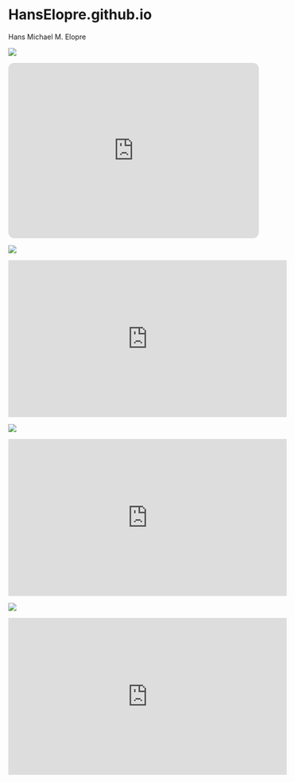 # HansElopre.github.io
Hans Michael M. Elopre

![](https://genshin.honeyhunterworld.com/img/sucrose_043_gacha_splash.webp)

<iframe style="border-radius:12px" src="https://open.spotify.com/embed/playlist/29aTwimS2uTsPewZRyp5Hf?utm_source=generator" width="100%" height="352" frameBorder="0" allowfullscreen="" allow="autoplay; clipboard-write; encrypted-media; fullscreen; picture-in-picture" loading="lazy"></iframe>

![](https://i.pinimg.com/564x/31/bd/80/31bd80eac6f205fec58cb2c88c382226.jpg)

<iframe width="560" height="315" src="https://www.youtube.com/embed/TdrL3QxjyVw" title="YouTube video player" frameborder="0" allow="accelerometer; autoplay; clipboard-write; encrypted-media; gyroscope; picture-in-picture; web-share" allowfullscreen></iframe>

![](https://i.pinimg.com/564x/68/77/26/68772645403e74a523390a868a8e7125.jpg)

<iframe width="560" height="315" src="https://www.youtube.com/embed/ycE7bUq3-2k" title="YouTube video player" frameborder="0" allow="accelerometer; autoplay; clipboard-write; encrypted-media; gyroscope; picture-in-picture; web-share" allowfullscreen></iframe>

![](https://i.pinimg.com/564x/dc/45/ad/dc45ad2fd4009aae10da875327ff8597.jpg)

<iframe width="560" height="315" src="https://www.youtube.com/embed/rJABBmAMXnY" title="YouTube video player" frameborder="0" allow="accelerometer; autoplay; clipboard-write; encrypted-media; gyroscope; picture-in-picture; web-share" allowfullscreen></iframe>
